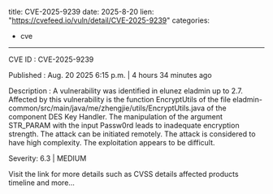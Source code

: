 
title: CVE-2025-9239
date: 2025-8-20
lien: "https://cvefeed.io/vuln/detail/CVE-2025-9239"
categories:
  - cve
---

CVE ID : CVE-2025-9239

Published :  Aug. 20
2025
6:15 p.m. | 4 hours
34 minutes ago

Description : A vulnerability was identified in elunez eladmin up to 2.7. Affected by this vulnerability is the function EncryptUtils of the file eladmin-common/src/main/java/me/zhengjie/utils/EncryptUtils.java of the component DES Key Handler. The manipulation of the argument STR_PARAM with the input Passw0rd leads to inadequate encryption strength. The attack can be initiated remotely. The attack is considered to have high complexity. The exploitation appears to be difficult.

Severity: 6.3 | MEDIUM

Visit the link for more details
such as CVSS details
affected products
timeline
and more...
